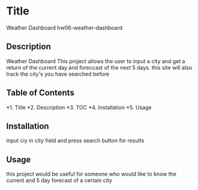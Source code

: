  # Title
Weather Dashboard
hw06-weather-dashboard


## Description
Weather Dashboard
 This project allows the user to input a city and get a return of the current day and foreccast of the next 5 days. this site will also track the city's you have searched before

## Table of Contents

  *1. Title *2. Description *3. TOC *4. Installation *5. Usage

## Installation

input ciy in city field and press search button for results

## Usage

  this project would be useful for someone who would like to know the current and 5 day forecast of a certain city
